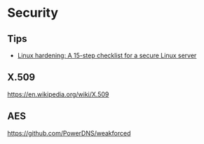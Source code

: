 # Security

## Tips
* [Linux hardening: A 15-step checklist for a secure Linux server](https://www.computerworld.com/article/3144985/linux/linux-hardening-a-15-step-checklist-for-a-secure-linux-server.html)

## X.509
https://en.wikipedia.org/wiki/X.509

## AES

https://github.com/PowerDNS/weakforced
